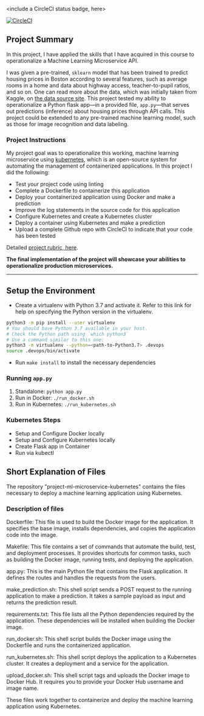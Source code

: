<include a CircleCI status badge, here>

[![CircleCI](https://circleci.com/gh/shubhks21/project-ml-microservice-kubernetes.svg?style=svg)](https://circleci.com/gh/shubhks21/project-ml-microservice-kubernetes)

## Project Summary

In this project, I have applied the skills that I have acquired in this course to operationalize a Machine Learning Microservice API. 

I was given a pre-trained, `sklearn` model that has been trained to predict housing prices in Boston according to several features, such as average rooms in a home and data about highway access, teacher-to-pupil ratios, and so on. One can read more about the data, which was initially taken from Kaggle, on [the data source site](https://www.kaggle.com/c/boston-housing). This project tested my ability to operationalize a Python flask app—in a provided file, `app.py`—that serves out predictions (inference) about housing prices through API calls. This project could be extended to any pre-trained machine learning model, such as those for image recognition and data labeling.

### Project Instructions

My project goal was to operationalize this working, machine learning microservice using [kubernetes](https://kubernetes.io/), which is an open-source system for automating the management of containerized applications. In this project I did the following:
* Test your project code using linting
* Complete a Dockerfile to containerize this application
* Deploy your containerized application using Docker and make a prediction
* Improve the log statements in the source code for this application
* Configure Kubernetes and create a Kubernetes cluster
* Deploy a container using Kubernetes and make a prediction
* Upload a complete Github repo with CircleCI to indicate that your code has been tested

Detailed [project rubric, here](https://review.udacity.com/#!/rubrics/2576/view).

**The final implementation of the project will showcase your abilities to operationalize production microservices.**

---

## Setup the Environment

* Create a virtualenv with Python 3.7 and activate it. Refer to this link for help on specifying the Python version in the virtualenv. 
```bash
python3 -m pip install --user virtualenv
# You should have Python 3.7 available in your host. 
# Check the Python path using `which python3`
# Use a command similar to this one:
python3 -m virtualenv --python=<path-to-Python3.7> .devops
source .devops/bin/activate
```
* Run `make install` to install the necessary dependencies

### Running `app.py`

1. Standalone:  `python app.py`
2. Run in Docker:  `./run_docker.sh`
3. Run in Kubernetes:  `./run_kubernetes.sh`

### Kubernetes Steps

* Setup and Configure Docker locally
* Setup and Configure Kubernetes locally
* Create Flask app in Container
* Run via kubectl

## Short Explanation of Files

The repository "project-ml-microservice-kubernetes" contains the files necessary to deploy a machine learning application using Kubernetes.

### Description of files

Dockerfile: This file is used to build the Docker image for the application. It specifies the base image, installs dependencies, and copies the application code into the image.

Makefile: This file contains a set of commands that automate the build, test, and deployment processes. It provides shortcuts for common tasks, such as building the Docker image, running tests, and deploying the application.

app.py: This is the main Python file that contains the Flask application. It defines the routes and handles the requests from the users.

make_prediction.sh: This shell script sends a POST request to the running application to make a prediction. It takes a sample payload as input and returns the prediction result.

requirements.txt: This file lists all the Python dependencies required by the application. These dependencies will be installed when building the Docker image.

run_docker.sh: This shell script builds the Docker image using the Dockerfile and runs the containerized application.

run_kubernetes.sh: This shell script deploys the application to a Kubernetes cluster. It creates a deployment and a service for the application.

upload_docker.sh: This shell script tags and uploads the Docker image to Docker Hub. It requires you to provide your Docker Hub username and image name.

These files work together to containerize and deploy the machine learning application using Kubernetes.
